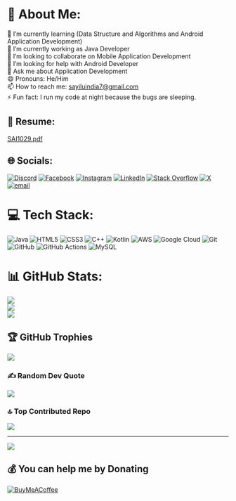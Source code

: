 # 💫 About Me:
🌱 I’m currently learning (Data Structure and Algorithms and Android Application Development)<br>🔭 I’m currently working as Java Developer<br>👯 I’m looking to collaborate on Mobile Application Development<br>🤝 I’m looking for help with Android Developer<br>💬 Ask me about Application Development<br>😄 Pronouns: He/Him<br>📫 How to reach me: sayiluindia7@gmail.com<br>⚡ Fun fact: I run my code at night because the bugs are sleeping.

## 💬 Resume:
[SAI1029.pdf](https://github.com/user-attachments/files/23148524/SAI1029.pdf)


## 🌐 Socials:
[![Discord](https://img.shields.io/badge/Discord-%237289DA.svg?logo=discord&logoColor=white)](https://discord.gg/https://discord.gg/SF6tPDMy) [![Facebook](https://img.shields.io/badge/Facebook-%231877F2.svg?logo=Facebook&logoColor=white)](https://facebook.com/https://www.facebook.com/share/16F7ZyGbuC/) [![Instagram](https://img.shields.io/badge/Instagram-%23E4405F.svg?logo=Instagram&logoColor=white)](https://instagram.com/https://www.instagram.com/themudhirajsai/profilecard/?igsh=OXBjb252dGk1NGpi) [![LinkedIn](https://img.shields.io/badge/LinkedIn-%230077B5.svg?logo=linkedin&logoColor=white)](https://linkedin.com/in/https://www.linkedin.com/in/sayilu/) [![Stack Overflow](https://img.shields.io/badge/-Stackoverflow-FE7A16?logo=stack-overflow&logoColor=white)](https://stackoverflow.com/users/https://stackoverflow.com/users/31126050/boyini-sayilu) [![X](https://img.shields.io/badge/X-black.svg?logo=X&logoColor=white)](https://x.com/https://x.com/mudhirajsai01) [![email](https://img.shields.io/badge/Email-D14836?logo=gmail&logoColor=white)](mailto:sayiluindia7@gmail.com) 

# 💻 Tech Stack:
![Java](https://img.shields.io/badge/java-%23ED8B00.svg?style=plastic&logo=openjdk&logoColor=white) ![HTML5](https://img.shields.io/badge/html5-%23E34F26.svg?style=plastic&logo=html5&logoColor=white) ![CSS3](https://img.shields.io/badge/css3-%231572B6.svg?style=plastic&logo=css3&logoColor=white) ![C++](https://img.shields.io/badge/c++-%2300599C.svg?style=plastic&logo=c%2B%2B&logoColor=white) ![Kotlin](https://img.shields.io/badge/kotlin-%237F52FF.svg?style=plastic&logo=kotlin&logoColor=white) ![AWS](https://img.shields.io/badge/AWS-%23FF9900.svg?style=plastic&logo=amazon-aws&logoColor=white) ![Google Cloud](https://img.shields.io/badge/GoogleCloud-%234285F4.svg?style=plastic&logo=google-cloud&logoColor=white) ![Git](https://img.shields.io/badge/git-%23F05033.svg?style=plastic&logo=git&logoColor=white) ![GitHub](https://img.shields.io/badge/github-%23121011.svg?style=plastic&logo=github&logoColor=white) ![GitHub Actions](https://img.shields.io/badge/github%20actions-%232671E5.svg?style=plastic&logo=githubactions&logoColor=white) ![MySQL](https://img.shields.io/badge/mysql-4479A1.svg?style=plastic&logo=mysql&logoColor=white)
# 📊 GitHub Stats:
![](https://github-readme-stats.vercel.app/api?username=boyinisailu1&theme=highcontrast&hide_border=false&include_all_commits=false&count_private=false)<br/>
![](https://nirzak-streak-stats.vercel.app/?user=boyinisailu1&theme=highcontrast&hide_border=false)<br/>
![](https://github-readme-stats.vercel.app/api/top-langs/?username=boyinisailu1&theme=highcontrast&hide_border=false&include_all_commits=false&count_private=false&layout=compact)

## 🏆 GitHub Trophies
![](https://github-profile-trophy.vercel.app/?username=boyinisailu1&theme=radical&no-frame=false&no-bg=true&margin-w=4)

### ✍️ Random Dev Quote
![](https://quotes-github-readme.vercel.app/api?type=horizontal&theme=dark)

### 🔝 Top Contributed Repo
![](https://github-contributor-stats.vercel.app/api?username=boyinisailu1&limit=5&theme=nord&combine_all_yearly_contributions=true)

---
[![](https://visitcount.itsvg.in/api?id=boyinisailu1&icon=6&color=5)](https://visitcount.itsvg.in)

  ## 💰 You can help me by Donating
  [![BuyMeACoffee](https://img.shields.io/badge/Buy%20Me%20a%20Coffee-ffdd00?style=for-the-badge&logo=buy-me-a-coffee&logoColor=black)](https://buymeacoffee.com/https://www.buymeacoffee.com/letcode) 

  
<!-- Proudly created with GPRM ( https://gprm.itsvg.in ) -->

